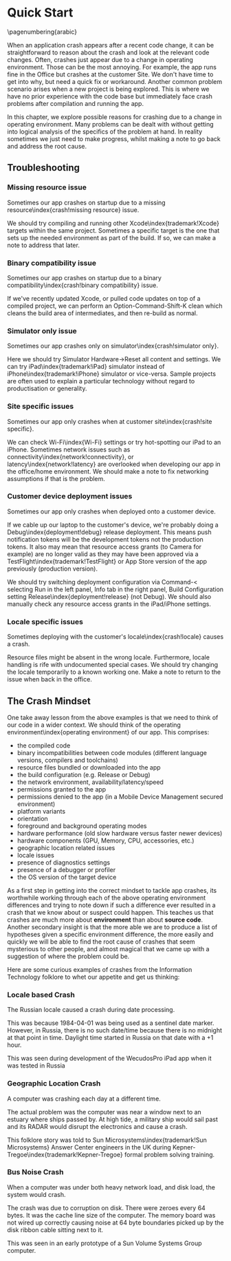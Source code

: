 # Quick Start
\pagenumbering{arabic}

When an application crash appears after a recent code change, it can be straightforward to reason about the crash and look at the relevant code changes.  Often, crashes just appear due to a change in operating environment.  Those can be the most annoying.  For example, the app runs fine in the Office but crashes at the customer Site.  We don't have time to get into why, but need a quick fix or workaround.  Another common problem scenario arises when a new project is being explored.  This is where we have no prior experience with the code base but immediately face crash problems after compilation and running the app.

In this chapter, we explore possible reasons for crashing due to a change in operating environment.  Many problems can be dealt with without getting into logical analysis of the specifics of the problem at hand.  In reality sometimes we just need to make progress, whilst making a note to go back and address the root cause.

## Troubleshooting

### Missing resource issue

Sometimes our app crashes on startup due to a missing resource\index{crash!missing resource} issue.

We should try compiling and running other Xcode\index{trademark!Xcode} targets within the same project.  Sometimes a specific target is the one that sets up the needed environment as part of the build.  If so, we can make a note to address that later.

### Binary compatibility issue

Sometimes our app crashes on startup due to a binary compatibility\index{crash!binary compatibility} issue.

If we've recently updated Xcode, or pulled code updates on top of a compiled project, we can perform an Option-Command-Shift-K clean which cleans the build area of intermediates, and then re-build as normal.

### Simulator only issue
Sometimes our app crashes only on simulator\index{crash!simulator only}.

Here we should try Simulator Hardware->Reset all content and settings.  We can try iPad\index{trademark!iPad} simulator instead of iPhone\index{trademark!iPhone} simulator or vice-versa. Sample projects are often used to explain a particular technology without regard to productisation or generality.

### Site specific issues

Sometimes our app only crashes when at customer site\index{crash!site specific}.

We can check Wi-Fi\index{Wi-Fi} settings or try hot-spotting our iPad to an iPhone.  Sometimes network issues such as connectivity\index{network!connectivity}, or latency\index{network!latency} are overlooked when developing our app in the office/home environment.  We should make a note to fix networking assumptions if that is the problem.

### Customer device deployment issues

Sometimes our app only crashes when deployed onto a customer device.

If we cable up our laptop to the customer's device, we're probably doing a
Debug\index{deployment!debug} release deployment.  This means push notification tokens will be the development tokens not the production tokens.  It also may mean that resource access grants (to Camera for example) are no longer valid as they may have been approved via a TestFlight\index{trademark!TestFlight} or App Store version of the app previously (production version).

We should try switching deployment configuration via Command-< selecting Run in the left panel, Info tab in the right panel, Build Configuration setting
Release\index{deployment!release}
(not Debug).  We should also manually check any resource access grants in the iPad/iPhone settings.

### Locale specific issues

Sometimes deploying with the customer's locale\index{crash!locale} causes a crash.

Resource files might be absent in the wrong locale.  Furthermore, locale handling is rife with undocumented special cases.  We should try changing the locale temporarily to a known working one.  Make a note to return to the issue when back in the office.

## The Crash Mindset

One take away lesson from the above examples is that we need to think of our code in a wider context.  We should think of the operating environment\index{operating environment} of our app.  This comprises:

- the compiled code
- binary incompatibilities between code modules (different language versions, compilers and toolchains)
- resource files bundled or downloaded into the app
- the build configuration (e.g. Release or Debug)
- the network environment, availability/latency/speed
- permissions granted to the app
- permissions denied to the app (in a Mobile Device Management secured environment)
- platform variants
- orientation
- foreground and background operating modes
- hardware performance (old slow hardware versus faster newer devices)
- hardware components (GPU, Memory, CPU, accessories, etc.)
- geographic location related issues
- locale issues
- presence of diagnostics settings
- presence of a debugger or profiler
- the OS version of the target device

As a first step in getting into the correct mindset to tackle app crashes, its worthwhile working through each of the above operating environment differences and trying to note down if such a difference ever resulted in a crash that we know about or suspect could happen.  This teaches us that crashes are much more about **environment** than about **source code**.  Another secondary insight is that the more able we are to produce a list of hypotheses given a specific environment difference, the more easily and quickly we will be able to find the root cause of crashes that seem mysterious to other people, and almost magical that we came up with a suggestion of where the problem could be.

Here are some curious examples of crashes from the Information Technology folklore to whet our appetite and get us thinking:

### Locale based Crash

The Russian locale caused a crash during date processing.

This was because 1984-04-01 was being used as a sentinel date marker.  However, in Russia, there is no such date/time because there is no midnight at that point in time.  Daylight time started in Russia on that date with a +1 hour.

This was seen during development of the WecudosPro iPad app when it was tested in Russia


### Geographic Location Crash

A computer was crashing each day at a different time.

The actual problem was the computer was near a window next to an estuary where ships passed by.  At high tide, a military ship would sail past and its RADAR would disrupt the electronics and cause a crash.

This folklore story was told to Sun Microsystems\index{trademark!Sun Microsystems} Answer Center engineers in the UK during Kepner-Tregoe\index{trademark!Kepner-Tregoe} formal problem solving training.


### Bus Noise Crash

When a computer was under both heavy network load, and disk load, the system would crash.

The crash was due to corruption on disk.  There were zeroes every 64 bytes.  It was the cache line size of the computer.  The memory board was not wired up correctly causing noise at 64 byte boundaries picked up by the disk ribbon cable sitting next to it.

This was seen in an early prototype of a Sun Volume Systems Group computer.
